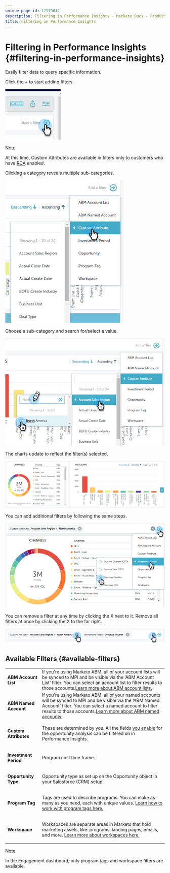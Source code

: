 ```yaml
---
unique-page-id: 12979012
description: Filtering in Performance Insights - Marketo Docs - Product Documentation
title: Filtering in Performance Insights
---
```


# Filtering in Performance Insights {#filtering-in-performance-insights}

Easily filter data to query specific information.

Click the + to start adding filters.

![](assets/1-1.png)

>[!NOTE]
>
>At this time, Custom Attributes are available in filters only to customers who have [RCA](https://docs.marketo.com/x/lwIk) enabled.

Clicking a category reveals multiple sub-categories.

![](assets/two-1.png)

Choose a sub-category and search for/select a value.

![](assets/three.png)

The charts update to reflect the filter(s) selected.

![](assets/four-1.png)

You can add additional filters by following the same steps.

![](assets/five.png)

You can remove a filter at any time by clicking the X next to it. Remove all filters at once by clicking the X to the far right.

![](assets/6-2.png)

## Available Filters {#available-filters}

<table> 
 <tbody> 
  <tr> 
   <td colspan="1"><strong>ABM Account List</strong></td> 
   <td colspan="1">If you're using Marketo ABM, all of your account lists will be synced to MPI and be visible via the ‘ABM Account List’ filter. You can select an account list to filter results to those accounts.<a href="https://docs.marketo.com/display/public/DOCS/Account-Based+Web+Marketing+with+ABM" rel="nofollow">Learn more about ABM account lists.</a></td> 
  </tr> 
  <tr> 
   <td colspan="1"><strong>ABM Named Account</strong></td> 
   <td colspan="1">If you're using Marketo ABM, all of your named accounts will be synced to MPI and be visible via the ‘ABM Named Account’ filter. You can select a named account to filter results to those accounts.<a href="https://docs.marketo.com/x/eaCt" rel="nofollow">Learn more about ABM named accounts.</a></td> 
  </tr> 
  <tr> 
   <td colspan="1"><strong>Custom Attributes</strong></td> 
   <td colspan="1"><p>These are determined by you. All the fields <a href="https://docs.marketo.com/display/public/DOCS/Enabling+Custom+Field+Sync+for+Revenue+Cycle+Analytics" rel="nofollow">you enable</a> for the opportunity analysis can be filtered on in Performance Insights.</p></td> 
  </tr> 
  <tr> 
   <td colspan="1"><p><strong>Investment Period</strong></p></td> 
   <td colspan="1"><p>Program cost time frame.</p></td> 
  </tr> 
  <tr> 
   <td colspan="1"><p><strong>Opportunity Type</strong></p></td> 
   <td colspan="1"><p>Opportunity type as set up on the Opportunity object in your Salesforce (CRM) setup.</p></td> 
  </tr> 
  <tr> 
   <td><p><strong>Program Tag</strong></p></td> 
   <td><p>Tags are used to describe programs. You can make as many as you need, each with unique values. <a href="https://docs.marketo.com/display/public/DOCS/Tags" rel="nofollow">Learn how to work with program tags here.</a></p></td> 
  </tr> 
  <tr> 
   <td><strong>Workspace</strong></td> 
   <td><p>Workspaces are separate areas in Marketo that hold marketing assets, like: programs, landing pages, emails, and more. <a href="https://docs.marketo.com/display/public/DOCS/Understanding+Workspaces+and+Person+Partitions" rel="nofollow">Learn more about workspaces here.</a></p></td> 
  </tr> 
 </tbody> 
</table>

>[!NOTE]
>
>In the Engagement dashboard, only program tags and workspace filters are available.

